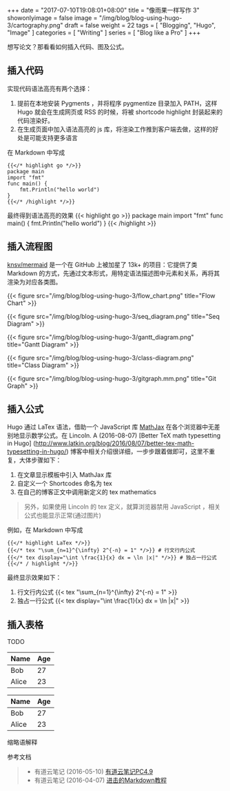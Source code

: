 +++
date = "2017-07-10T19:08:01+08:00"
title = "像雨果一样写作 3"
showonlyimage = false
image = "/img/blog/blog-using-hugo-3/cartography.png"
draft = false
weight = 22
tags = [ "Blogging", "Hugo", "Image" ]
categories = [ "Writing" ]
series = [ "Blog like a Pro" ]
+++

想写论文？那看看如何插入代码、图及公式。
<!--more-->

## 插入代码

实现代码语法高亮有两个选择：  

1. 提前在本地安装 Pygments ，并将程序 pygmentize 目录加入 PATH，这样 Hugo 就会在生成网页或 RSS 的时候，将被 shortcode highlight 封装起来的代码渲染好。  
2. 在生成页面中加入语法高亮的 js 库，将渲染工作推到客户端去做，这样的好处是可能支持更多语言  

在 Markdown 中写成  
```
{{</* highlight go */>}}
package main
import "fmt"
func main() {
    fmt.Println("hello world")
}
{{</* /highlight */>}}
```

最终得到语法高亮的效果
{{< highlight go >}}
package main
import "fmt"
func main() {
    fmt.Println("hello world")
}
{{< /highlight >}}

## 插入流程图

[knsv/mermaid](https://github.com/knsv/mermaid) 是一个在 GitHub 上被加星了 13k+ 的项目：它提供了类 Markdown 的方式，先通过文本形式，用特定语法描述图中元素和关系，再将其渲染为对应各类图。

{{< figure src="/img/blog/blog-using-hugo-3/flow_chart.png" title="Flow Chart" >}}

{{< figure src="/img/blog/blog-using-hugo-3/seq_diagram.png" title="Seq Diagram" >}}

{{< figure src="/img/blog/blog-using-hugo-3/gantt_diagram.png" title="Gantt  Diagram" >}}

{{< figure src="/img/blog/blog-using-hugo-3/class-diagram.png" title="Class   Diagram" >}}

{{< figure src="/img/blog/blog-using-hugo-3/gitgraph.mm.png" title="Git Graph" >}}

## 插入公式

Hugo 通过 LaTex 语法，借助一个 JavaScript 库 [MathJax](https://www.mathjax.org/) 在各个浏览器中无差别地显示数学公式。在 Lincoln. A (2016-08-07) [Better TeX math typesetting in Hugo] (http://www.latkin.org/blog/2016/08/07/better-tex-math-typesetting-in-hugo/) 博客中相关介绍很详细，一步步跟着做即可，这里不重复，大体步骤如下：

1. 在文章显示模板中引入 MathJax 库
2. 自定义一个 Shortcodes 命名为 tex
3. 在自己的博客正文中调用新定义的 tex mathematics

> 另外，如果使用 Lincoln 的 tex 定义，就算浏览器禁用 JavaScript ，相关公式也能显示正常(通过图片)

例如，在 Markdown 中写成
```
{{</* highlight LaTex */>}}
{{</* tex "\sum_{n=1}^{\infty} 2^{-n} = 1" */>}} # 行文行内公式
{{</* tex display="\int \frac{1}{x} dx = \ln |x|" */>}} # 独占一行公式
{{</* / highlight */>}}
```
最终显示效果如下：

1. 行文行内公式 {{< tex "\sum_{n=1}^{\infty} 2^{-n} = 1" >}}
2. 独占一行公式
    {{< tex display="\int \frac{1}{x} dx = \ln |x|" >}}

## 插入表格

TODO

Name    | Age
--------|------
Bob     | 27
Alice   | 23

<div class="table-responsive">
  <table class="table">
     <thead>
        <tr>
           <th>Name</th>
           <th>Age</th>
        </tr>
     </thead>
     <tbody>
        <tr>
           <td>Bob</td>
           <td>27</td>
        </tr>
        <tr>
           <td>Alice</td>
           <td>23</td>
        </tr>
     </tbody>
  </table>
</div>

缩略语解释

参考文档

> - 有道云笔记 (2016-05-10) [有道云笔记PC4.9](http://note.youdao.com/iyoudao/?p=1895)
> - 有道云笔记 (2016-04-07) [进击的Markdown教程]( https://mp.weixin.qq.com/s?__biz=MjM5NjAyNjkwMA==&mid=2723941495&idx=2&sn=eb542a9e934e3c4bbb9be4051037b73b&scene=4#wechat_redirect)
